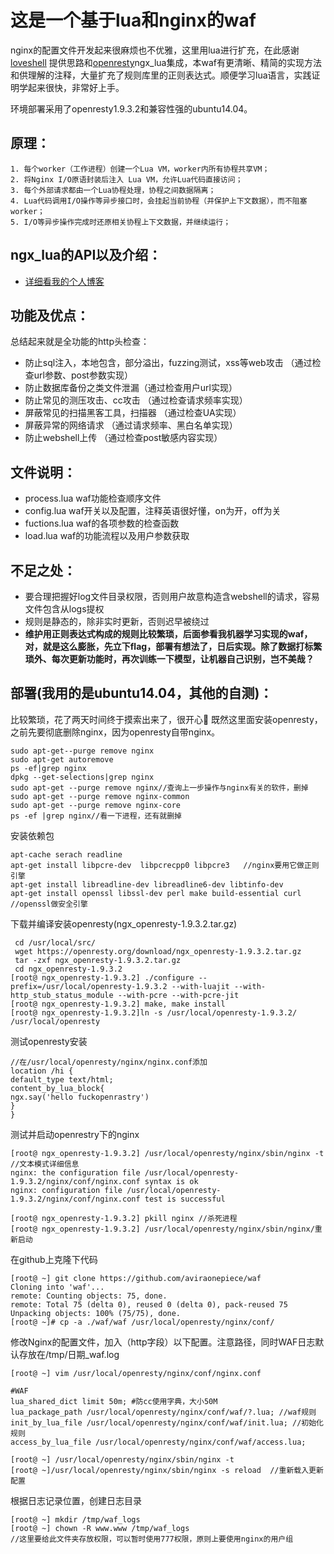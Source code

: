 
# 这是一个基于lua和nginx的waf


nginx的配置文件开发起来很麻烦也不优雅，这里用lua进行扩充，在此感谢[loveshell](https://github.com/loveshell/ngx_lua_waf) 提供思路和[openresty](https://github.com/agentzh)ngx_lua集成，本waf有更清晰、精简的实现方法和供理解的注释，大量扩充了规则库里的正则表达式。顺便学习lua语言，实践证明学起来很快，非常好上手。

环境部署采用了openresty1.9.3.2和兼容性强的ubuntu14.04。

## 原理：
    1. 每个worker（工作进程）创建一个Lua VM，worker内所有协程共享VM；
    2. 将Nginx I/O原语封装后注入 Lua VM，允许Lua代码直接访问；
    3. 每个外部请求都由一个Lua协程处理，协程之间数据隔离；
    4. Lua代码调用I/O操作等异步接口时，会挂起当前协程（并保护上下文数据），而不阻塞worker；
    5. I/O等异步操作完成时还原相关协程上下文数据，并继续运行；

## ngx_lua的API以及介绍：
 - [详细看我的个人博客](http://notesus.cn/?p=234)

## 功能及优点：

总结起来就是全功能的http头检查：    
-   防止sql注入，本地包含，部分溢出，fuzzing测试，xss等web攻击 （通过检查url参数、post参数实现）
-   防止数据库备份之类文件泄漏（通过检查用户url实现）
-   防止常见的测压攻击、cc攻击 （通过检查请求频率实现）
-   屏蔽常见的扫描黑客工具，扫描器 （通过检查UA实现）
-   屏蔽异常的网络请求 （通过请求频率、黑白名单实现）
-   防止webshell上传 （通过检查post敏感内容实现）

## 文件说明：
- process.lua waf功能检查顺序文件
- config.lua  waf开关以及配置，注释英语很好懂，on为开，off为关
- fuctions.lua waf的各项参数的检查函数
- load.lua     waf的功能流程以及用户参数获取

## 不足之处：
- 要合理把握好log文件目录权限，否则用户故意构造含webshell的请求，容易文件包含从logs提权
- 规则是静态的，除非实时更新，否则迟早被绕过
- **维护用正则表达式构成的规则比较繁琐，后面参看我机器学习实现的waf，对，就是这么膨胀，先立下flag，部署有想法了，日后实现。除了数据打标繁琐外、每次更新功能时，再次训练一下模型，让机器自己识别，岂不美哉？**

## 部署(我用的是ubuntu14.04，其他的自测)：
比较繁琐，花了两天时间终于摸索出来了，很开心🌝
既然这里面安装openresty，之前先要彻底删除nginx，因为openresty自带nginx。
```
sudo apt-get--purge remove nginx
sudo apt-get autoremove
ps -ef|grep nginx
dpkg --get-selections|grep nginx 
sudo apt-get --purge remove nginx//查询上一步操作与nginx有关的软件，删掉
sudo apt-get --purge remove nginx-common
sudo apt-get --purge remove nginx-core
ps -ef |grep nginx//看一下进程，还有就删掉
```
安装依赖包

```
apt-cache serach readline
apt-get install libpcre-dev  libpcrecpp0 libpcre3   //nginx要用它做正则引擎
apt-get install libreadline-dev libreadline6-dev libtinfo-dev
apt-get install openssl libssl-dev perl make build-essential curl   
//openssl做安全引擎
```
下载并编译安装openresty(ngx_openresty-1.9.3.2.tar.gz)
```
 cd /usr/local/src/
 wget https://openresty.org/download/ngx_openresty-1.9.3.2.tar.gz
 tar -zxf ngx_openresty-1.9.3.2.tar.gz
 cd ngx_openresty-1.9.3.2
[root@ ngx_openresty-1.9.3.2] ./configure --prefix=/usr/local/openresty-1.9.3.2 --with-luajit --with-http_stub_status_module --with-pcre --with-pcre-jit
[root@ ngx_openresty-1.9.3.2] make, make install
[root@ ngx_openresty-1.9.3.2]ln -s /usr/local/openresty-1.9.3.2/ /usr/local/openresty
```
测试openresty安装

```
//在/usr/local/openresty/nginx/nginx.conf添加
location /hi {
default_type text/html;
content_by_lua_block{
ngx.say('hello fuckopenrastry')
}
}
```

测试并启动openrestry下的nginx

```
[root@ ngx_openresty-1.9.3.2] /usr/local/openresty/nginx/sbin/nginx -t //文本模式详细信息
nginx: the configuration file /usr/local/openresty-1.9.3.2/nginx/conf/nginx.conf syntax is ok
nginx: configuration file /usr/local/openresty-1.9.3.2/nginx/conf/nginx.conf test is successful

[root@ ngx_openresty-1.9.3.2] pkill nginx //杀死进程
[root@ ngx_openresty-1.9.3.2] /usr/local/openresty/nginx/sbin/nginx/重新启动
```

在github上克隆下代码

```
[root@ ~] git clone https://github.com/aviraonepiece/waf
Cloning into 'waf'...
remote: Counting objects: 75, done.
remote: Total 75 (delta 0), reused 0 (delta 0), pack-reused 75
Unpacking objects: 100% (75/75), done.
[root@ ~]# cp -a ./waf/waf /usr/local/openresty/nginx/conf/
```
修改Nginx的配置文件，加入（http字段）以下配置。注意路径，同时WAF日志默认存放在/tmp/日期_waf.log

```
[root@ ~] vim /usr/local/openresty/nginx/conf/nginx.conf
```
```
#WAF
lua_shared_dict limit 50m; #防cc使用字典，大小50M
lua_package_path /usr/local/openresty/nginx/conf/waf/?.lua; //waf规则
init_by_lua_file /usr/local/openresty/nginx/conf/waf/init.lua; //初始化规则
access_by_lua_file /usr/local/openresty/nginx/conf/waf/access.lua;

[root@ ~] /usr/local/openresty/nginx/sbin/nginx -t
[root@ ~]/usr/local/openresty/nginx/sbin/nginx -s reload  //重新载入更新配置
```


根据日志记录位置，创建日志目录

```
[root@ ~] mkdir /tmp/waf_logs
[root@ ~] chown -R www.www /tmp/waf_logs 
//这里要给此文件夹存放权限，可以暂时使用777权限，原则上要使用nginx的用户组
```
